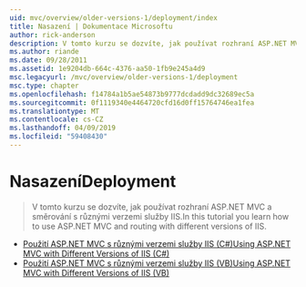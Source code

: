 ```yaml
---
uid: mvc/overview/older-versions-1/deployment/index
title: Nasazení | Dokumentace Microsoftu
author: rick-anderson
description: V tomto kurzu se dozvíte, jak používat rozhraní ASP.NET MVC a směrování s různými verzemi služby IIS.
ms.author: riande
ms.date: 09/28/2011
ms.assetid: 1e9204db-664c-4376-aa50-1fb9e245a4d9
msc.legacyurl: /mvc/overview/older-versions-1/deployment
msc.type: chapter
ms.openlocfilehash: f14784a1b5ae54873b9777dcdadd9dc32689ec5a
ms.sourcegitcommit: 0f1119340e4464720cfd16d0ff15764746ea1fea
ms.translationtype: MT
ms.contentlocale: cs-CZ
ms.lasthandoff: 04/09/2019
ms.locfileid: "59408430"
---
```

# <a name="deployment"></a><span data-ttu-id="a7bc9-103">Nasazení</span><span class="sxs-lookup"><span data-stu-id="a7bc9-103">Deployment</span></span>

> <span data-ttu-id="a7bc9-104">V tomto kurzu se dozvíte, jak používat rozhraní ASP.NET MVC a směrování s různými verzemi služby IIS.</span><span class="sxs-lookup"><span data-stu-id="a7bc9-104">In this tutorial you learn how to use ASP.NET MVC and routing with different versions of IIS.</span></span>


- [<span data-ttu-id="a7bc9-105">Použití ASP.NET MVC s různými verzemi služby IIS (C#)</span><span class="sxs-lookup"><span data-stu-id="a7bc9-105">Using ASP.NET MVC with Different Versions of IIS (C#)</span></span>](using-asp-net-mvc-with-different-versions-of-iis-cs.md)
- [<span data-ttu-id="a7bc9-106">Použití ASP.NET MVC s různými verzemi služby IIS (VB)</span><span class="sxs-lookup"><span data-stu-id="a7bc9-106">Using ASP.NET MVC with Different Versions of IIS (VB)</span></span>](using-asp-net-mvc-with-different-versions-of-iis-vb.md)
